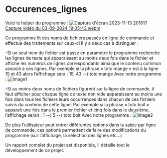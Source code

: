 # Occurences_lignes
Voici le helper du programme : 
![Capture d'écran 2023-11-13 201617](https://github.com/gorimaaa/occurences_lignes/assets/136479651/6ed60a90-09a1-4f65-822d-96a2e5f5dd36)
[Capture vidéo du 03-09-2024 19:05:43.webm](https://github.com/user-attachments/assets/a5cc70ed-3f9e-46ba-be44-a5b71e3d6cb7)

Ce programme lit des noms de fichiers passés en ligne de commande et effectue des traitements sur ceux-ci
Il y a deux cas à distinguer :

-Si un seul nom de fichier est passé en paramètre le programme recherche les lignes de texte qui apparaissent au moins deux fois dans le fichier et affiche les numéros de lignes correspondants ainsi que le contenu commun associé à ces lignes. Par exemple si la phrase « toto mange » est à la ligne 15 et 43 alors l’affichage sera : 
15, 43 --⟩ toto mange
Avec notre programme : 
![Image1](https://github.com/gorimaaa/occurences_lignes/assets/136479651/61dcb579-9a1b-4cbf-ac02-388072d16229)



-Si au moins deux noms de fichiers figurent sur la ligne de commande, il faut afficher pour chaque ligne de texte non vide apparaissant au moins une fois dans tous les fichiers leurs occurrences dans chacun de ces fichiers suivis du contenu de cette ligne. Par exemple si la phrase « toto boit » apparaît une fois dans le premier fichier et cinq fois dans le deuxième, l’affichage serait :
1 --⟩ 5 --⟩ toto boit
Avec notre programme : 
![Image2](https://github.com/gorimaaa/occurences_lignes/assets/136479651/249dbd97-4ba1-4a7f-990e-6b43e599a0df)


De plus l’utilisateur peut entrer différentes options dans la saisie par ligne de commande, ces options permettent de faire des modifications du programme (sur l’affichage, la sélection des lignes etc…)

Un rapport complet du projet est disponible, il détaille tout le développement de ce projet.
